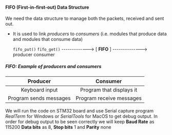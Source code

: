 #### FIFO (First-in-first-out) Data Structure

We need the data structure to manage both the packets, received and sent out. 

* It is used to link _producers_ to _consumers_ (i.e. modules that produce data and modules that consume data)

    `fifo_put()`                     `fifo_get()`
   ------------->    [ **FIFO** ]    -------------->
    producer                         consumer
     
##### FIFO: Example of producers and consumers

| Producer               | Consumer                 |
|:----------------------:|:------------------------:|
| Keyboard input         | Program that displays it |
| Program sends messages | Program receive messages |     

We will run the code on STM32 board and use Serial capture program _RealTerm_ for Windows or _SerialTools_ for MacOS to get debug output. In order for debug output to be seen correctly we will keep **Baud Rate** as 115200 **Data bits** as 8, **Stop bits** 1 and **Parity** none